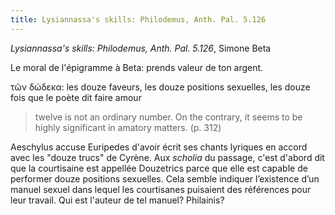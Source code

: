 ```yaml
---
title: Lysiannassa's skills: Philodemus, Anth. Pal. 5.126
---
```


*Lysiannassa's skills: Philodemus, Anth. Pal. 5.126*, Simone Beta

Le moral de l'épigramme à Beta: prends valeur de ton argent.

τῶν δώδεκα: les douze faveurs, les douze positions sexuelles, les douze fois que le poète dit faire amour

> twelve is not an ordinary number. On the contrary, it seems to be highly significant in amatory matters. (p. 312)

Aeschylus accuse Euripedes d'avoir écrit ses chants lyriques en accord avec les "douze trucs" de Cyrène. Aux <em>scholia</em> du passage, c'est d'abord dit que la courtisaine est appellée Douzetrics parce que elle est capable de performer douze positions sexuelles. Cela semble indiquer l’existence d’un manuel sexuel dans lequel les courtisanes puisaient des références pour leur travail. Qui est l'auteur de tel manuel? Philainis?
